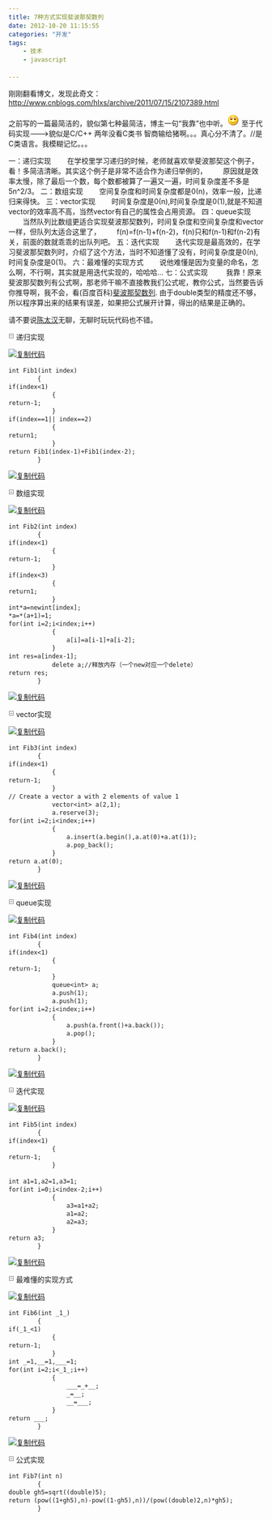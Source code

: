 ```yaml
---
title: 7种方式实现斐波那契数列
date: 2012-10-20 11:15:55
categories: "开发"
tags:
	- 技术
	- javascript

---
```


刚刚翻看博文，发现此奇文：http://www.cnblogs.com/hlxs/archive/2011/07/15/2107389.html

之前写的一篇最简洁的，貌似第七种最简洁，博主一句“我靠”也中听。![微笑][QJVY-NZEN-YNZ2.gif] 至于代码实现--->貌似是C/C++ 两年没看C类书 智商输给猪啊。。。真心分不清了。//是C类语言。我模糊记忆。。。

一：递归实现
　　在学校里学习递归的时候，老师就喜欢举斐波那契这个例子，看！多简洁清晰。其实这个例子是非常不适合作为递归举例的，
　　原因就是效率太慢，除了最后一个数，每个数都被算了一遍又一遍，时间复杂度差不多是5n^2/3。
二：数组实现
　　空间复杂度和时间复杂度都是0(n)，效率一般，比递归来得快。
三：vector<int>实现
　　时间复杂度是0(n),时间复杂度是0(1),就是不知道vector的效率高不高，当然vector有自己的属性会占用资源。
四：queue<int>实现
　　当然队列比数组更适合实现斐波那契数列，时间复杂度和空间复杂度和vector<int>一样，但队列太适合这里了，
　　f(n)=f(n-1)+f(n-2)，f(n)只和f(n-1)和f(n-2)有关，前面的数就乖乖的出队列吧。
五：迭代实现
　　迭代实现是最高效的，在学习斐波那契数列时，介绍了这个方法，当时不知道懂了没有，时间复杂度是0(n),时间复杂度是0(1)。
六：最难懂的实现方式
　　说他难懂是因为变量的命名，怎么啊，不行啊，其实就是用迭代实现的，哈哈哈...
七：公式实现
　　 我靠！原来斐波那契数列有公式啊，那老师干嘛不直接教我们公式呢，教你公式，当然要告诉你推导啊，我不会，看(百度百科)[斐波那契数列][Link 1].
由于double类型的精度还不够，所以程序算出来的结果有误差，如果把公式展开计算，得出的结果是正确的。

请不要说[陈太汉][Link 2]无聊，无聊时玩玩代码也不错。

![RJYR-FNEI-RJMA.gif][] 递归实现

[![复制代码][copycode.gif]][copycode.gif 1]

``````````
int Fib1(int index)
        {
if(index<1)
            {
return-1;
            }
if(index==1|| index==2)
            {
return1;
            }
return Fib1(index-1)+Fib1(index-2);
        }
``````````

[![复制代码][copycode.gif]][copycode.gif 1]

![RJYR-FNEI-RJMA.gif][] 数组实现

[![复制代码][copycode.gif]][copycode.gif 1]

``````````
int Fib2(int index)
        {
if(index<1)
            {
return-1;
            }
if(index<3)
            {
return1;
            }
int*a=newint[index];
*a=*(a+1)=1;
for(int i=2;i<index;i++)
            {
                a[i]=a[i-1]+a[i-2];
            }
int res=a[index-1];
            delete a;//释放内存（一个new对应一个delete）
return res;
        }
``````````

[![复制代码][copycode.gif]][copycode.gif 1]

![RJYR-FNEI-RJMA.gif][] vector实现

[![复制代码][copycode.gif]][copycode.gif 1]

``````````
int Fib3(int index)
        {
if(index<1)
            {
return-1;
            }
// Create a vector a with 2 elements of value 1
            vector<int> a(2,1);
            a.reserve(3);
for(int i=2;i<index;i++)
            {
                a.insert(a.begin(),a.at(0)+a.at(1));
                a.pop_back();
            }
return a.at(0);
        }
``````````

[![复制代码][copycode.gif]][copycode.gif 1]

![RJYR-FNEI-RJMA.gif][] queue实现

[![复制代码][copycode.gif]][copycode.gif 1]

``````````
int Fib4(int index)
        {
if(index<1)
            {
return-1;
            }
            queue<int> a;
            a.push(1);
            a.push(1);
for(int i=2;i<index;i++)
            {
                a.push(a.front()+a.back());
                a.pop();
            }
return a.back();    
        }
``````````

[![复制代码][copycode.gif]][copycode.gif 1]

![RJYR-FNEI-RJMA.gif][] 迭代实现

[![复制代码][copycode.gif]][copycode.gif 1]

``````````
int Fib5(int index)
        {
if(index<1)
            {
return-1;
            }

int a1=1,a2=1,a3=1;
for(int i=0;i<index-2;i++)
            {
                a3=a1+a2;
                a1=a2;
                a2=a3;
            }
return a3;
        }
``````````

[![复制代码][copycode.gif]][copycode.gif 1]

![RJYR-FNEI-RJMA.gif][] 最难懂的实现方式

[![复制代码][copycode.gif]][copycode.gif 1]

``````````
int Fib6(int _1_)
        {
if(_1_<1)
            {
return-1;
            }
int _=1,__=1,___=1;
for(int i=2;i<_1_;i++)
            {
                ___=_+__;
                _=__;
                __=___;
            }
return ___; 
        }
``````````

[![复制代码][copycode.gif]][copycode.gif 1]

![RJYR-FNEI-RJMA.gif][] 公式实现

``````````
int Fib7(int n)
        {
double gh5=sqrt((double)5);
return (pow((1+gh5),n)-pow((1-gh5),n))/(pow((double)2,n)*gh5);
        }
``````````


[QJVY-NZEN-YNZ2.gif]: static/resources/crawler/QJVY-NZEN-YNZ2.gif
[Link 1]: http://baike.baidu.com/view/816.htm
[Link 2]: http://www.cnblogs.com/hlxs/
[RJYR-FNEI-RJMA.gif]: static/resources/crawler/RJYR-FNEI-RJMA.gif
[copycode.gif]: http://common.cnblogs.com/images/copycode.gif
[copycode.gif 1]: http://www.cnblogs.com/hlxs/archive/2011/07/15/2107389.html
